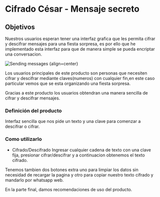 # Cifrado César - Mensaje secreto

## Objetivos

Nuestros usuarios esperan tener una interfaz grafica que les permita cifrar y descifrar mensajes para una fiesta sorpresa, es por ello que he implementado esta interfaz para que de manera simple se pueda encriptar una conversacion.

 ![Sending messages](https://masteringtyping.com/wp-content/uploads/2016/10/typing-speed.gif) {align=center}

Los usuarios principales de este producto son personas que necesiten cifrar y descifrar mediante claves(numeros) con cualquier fin,en este caso particular vemos que se esta organizando una fiesta sorpresa.

Gracias a este producto los usuarios obtendran una manera sencilla de cifrar y descifrar mensajes.

### Definición del producto

Interfaz sencilla que nos pide un texto y una clave para comenzar a descifrar o cifrar.

### Como utilizarlo

* Cifrado/Descifrado
Ingresar cualquier cadena de texto con una clave fija, presionar cifrar/descifrar y a continuacion obtenemos el texto cifrado.

Tenemos tambien dos botones extra uno para limpiar los datos sin necesidad de recargar la pagina y otro para copiar nuestro texto cifrado y mandarlo por whatsapp web.

En la parte final, damos recomendaciones de uso del producto.
